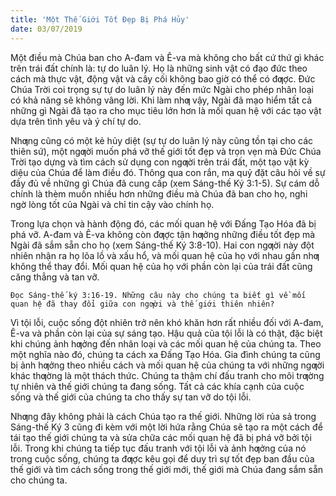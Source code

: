 ```yaml
---
title: 'Một Thế Giới Tốt Đẹp Bị Phá Hủy'
date: 03/07/2019
---
```


Một điều mà Chúa ban cho A-đam và Ê-va mà không cho bất cứ thứ gì khác trên trái đất chính là: tự do luân lý. Họ là những sinh vật có đạo đức theo cách mà thực vật, động vật và cây cối không bao giờ có thể có đƣợc. Đức Chúa Trời coi trọng sự tự do luân lý này đến mức Ngài cho phép nhân loại có khả năng sẽ không vâng lời. Khi làm nhƣ vậy, Ngài đã mạo hiểm tất cả những gì Ngài đã tạo ra cho mục tiêu lớn hơn là mối quan hệ với các tạo vật dựa trên tình yêu và ý chí tự do.

Nhƣng cũng có một kẻ hủy diệt (sự tự do luân lý này cũng tồn tại cho các thiên sứ), một ngƣời muốn phá vỡ thế giới tốt đẹp và trọn vẹn mà Đức Chúa Trời tạo dựng và tìm cách sử dụng con ngƣời trên trái đất, một tạo vật kỳ diệu của Chúa để làm điều đó. Thông qua con rắn, ma quỷ đặt câu hỏi về sự đầy đủ về những gì Chúa đã cung cấp (xem Sáng-thế Ký 3:1-5). Sự cám dỗ chính là thèm muốn nhiều hơn những điều mà Chúa đã ban cho họ, nghi ngờ lòng tốt của Ngài và chỉ tin cậy vào chính họ.

Trong lựa chọn và hành động đó, các mối quan hệ với Đấng Tạo Hóa đã bị phá vỡ. A-đam và Ê-va không còn đƣợc tận hƣởng những điều tốt đẹp mà Ngài đã sắm sẵn cho họ (xem Sáng-thế Ký 3:8-10). Hai con ngƣời này đột nhiên nhận ra họ lõa lồ và xấu hổ, và mối quan hệ của họ với nhau gần nhƣ không thể thay đổi. Mối quan hệ của họ với phần còn lại của trái đất cũng căng thẳng và tan vỡ.

`Đọc Sáng-thế ký 3:16-19. Những câu này cho chúng ta biết gì về mối quan hệ đã thay đổi giữa con ngƣời và thế giới thiên nhiên?`

Vì tội lỗi, cuộc sống đột nhiên trở nên khó khăn hơn rất nhiều đối với A-đam, Ê-va và phần còn lại của sự sáng tạo. Hậu quả của tội lỗi là có thật, đặc biệt khi chúng ảnh hƣởng đến nhân loại và các mối quan hệ của chúng ta. Theo một nghĩa nào đó, chúng ta cách xa Đấng Tạo Hóa. Gia đình chúng ta cũng bị ảnh hƣởng theo nhiều cách và mối quan hệ của chúng ta với những ngƣời khác thƣờng là một thách thức. Chúng ta thậm chí đấu tranh cho môi trƣờng tự nhiên và thế giới chúng ta đang sống. Tất cả các khía cạnh của cuộc sống và thế giới của chúng ta cho thấy sự tan vỡ do tội lỗi.

Nhƣng đây không phải là cách Chúa tạo ra thế giới. Những lời rủa sả trong Sáng-thế Ký 3 cũng đi kèm với một lời hứa rằng Chúa sẽ tạo ra một cách để tái tạo thế giới chúng ta và sửa chữa các mối quan hệ đã bị phá vỡ bởi tội lỗi. Trong khi chúng ta tiếp tục đấu tranh với tội lỗi và ảnh hƣởng của nó trong cuộc sống, chúng ta đƣợc kêu gọi để duy trì sự tốt đẹp ban đầu của thế giới và tìm cách sống trong thế giới mới, thế giới mà Chúa đang sắm sẵn cho chúng ta.